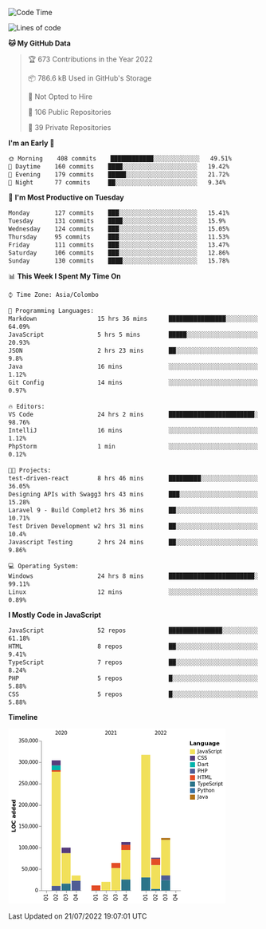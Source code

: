 
<!--START_SECTION:waka-->
![Code Time](http://img.shields.io/badge/Code%20Time-0%20secs-blue)

![Lines of code](https://img.shields.io/badge/From%20Hello%20World%20I%27ve%20Written-1%20Million%20lines%20of%20code-blue)

**🐱 My GitHub Data** 

> 🏆 673 Contributions in the Year 2022
 > 
> 📦 786.6 kB Used in GitHub's Storage 
 > 
> 🚫 Not Opted to Hire
 > 
> 📜 106 Public Repositories 
 > 
> 🔑 39 Private Repositories  
 > 
**I'm an Early 🐤** 

```text
🌞 Morning    408 commits    ████████████░░░░░░░░░░░░░   49.51% 
🌆 Daytime    160 commits    ████░░░░░░░░░░░░░░░░░░░░░   19.42% 
🌃 Evening    179 commits    █████░░░░░░░░░░░░░░░░░░░░   21.72% 
🌙 Night      77 commits     ██░░░░░░░░░░░░░░░░░░░░░░░   9.34%

```
📅 **I'm Most Productive on Tuesday** 

```text
Monday       127 commits    ███░░░░░░░░░░░░░░░░░░░░░░   15.41% 
Tuesday      131 commits    ████░░░░░░░░░░░░░░░░░░░░░   15.9% 
Wednesday    124 commits    ███░░░░░░░░░░░░░░░░░░░░░░   15.05% 
Thursday     95 commits     ███░░░░░░░░░░░░░░░░░░░░░░   11.53% 
Friday       111 commits    ███░░░░░░░░░░░░░░░░░░░░░░   13.47% 
Saturday     106 commits    ███░░░░░░░░░░░░░░░░░░░░░░   12.86% 
Sunday       130 commits    ████░░░░░░░░░░░░░░░░░░░░░   15.78%

```


📊 **This Week I Spent My Time On** 

```text
⌚︎ Time Zone: Asia/Colombo

💬 Programming Languages: 
Markdown                 15 hrs 36 mins      ████████████████░░░░░░░░░   64.09% 
JavaScript               5 hrs 5 mins        █████░░░░░░░░░░░░░░░░░░░░   20.93% 
JSON                     2 hrs 23 mins       ██░░░░░░░░░░░░░░░░░░░░░░░   9.8% 
Java                     16 mins             ░░░░░░░░░░░░░░░░░░░░░░░░░   1.12% 
Git Config               14 mins             ░░░░░░░░░░░░░░░░░░░░░░░░░   0.97%

🔥 Editors: 
VS Code                  24 hrs 2 mins       ████████████████████████░   98.76% 
IntelliJ                 16 mins             ░░░░░░░░░░░░░░░░░░░░░░░░░   1.12% 
PhpStorm                 1 min               ░░░░░░░░░░░░░░░░░░░░░░░░░   0.12%

🐱‍💻 Projects: 
test-driven-react        8 hrs 46 mins       █████████░░░░░░░░░░░░░░░░   36.05% 
Designing APIs with Swagg3 hrs 43 mins       ███░░░░░░░░░░░░░░░░░░░░░░   15.28% 
Laravel 9 - Build Complet2 hrs 36 mins       ██░░░░░░░░░░░░░░░░░░░░░░░   10.71% 
Test Driven Development w2 hrs 31 mins       ██░░░░░░░░░░░░░░░░░░░░░░░   10.4% 
Javascript Testing       2 hrs 24 mins       ██░░░░░░░░░░░░░░░░░░░░░░░   9.86%

💻 Operating System: 
Windows                  24 hrs 8 mins       ████████████████████████░   99.11% 
Linux                    12 mins             ░░░░░░░░░░░░░░░░░░░░░░░░░   0.89%

```

**I Mostly Code in JavaScript** 

```text
JavaScript               52 repos            ███████████████░░░░░░░░░░   61.18% 
HTML                     8 repos             ██░░░░░░░░░░░░░░░░░░░░░░░   9.41% 
TypeScript               7 repos             ██░░░░░░░░░░░░░░░░░░░░░░░   8.24% 
PHP                      5 repos             █░░░░░░░░░░░░░░░░░░░░░░░░   5.88% 
CSS                      5 repos             █░░░░░░░░░░░░░░░░░░░░░░░░   5.88%

```


**Timeline**

![Chart not found](https://raw.githubusercontent.com/ccweerasinghe1994/ccweerasinghe1994/master/charts/bar_graph.png) 


 Last Updated on 21/07/2022 19:07:01 UTC
<!--END_SECTION:waka-->
